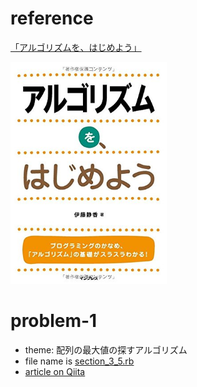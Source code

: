 # reference

[「アルゴリズムを、はじめよう」](http://amzn.asia/cIWWV4C)

<img src="images/book.jpg" width="250px">

# problem-1
- theme: 配列の最大値の探すアルゴリズム
- file name is [section_3_5.rb](section_3_5.rb)
- [article on Qiita](https://qiita.com/ryosuketter/items/76b3ee72ff2af0779404)
